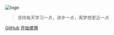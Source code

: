 ![logo](http://image.luokangyuan.com/2018-08-30-145924.png)



> 坚持每天学习一点，进步一点，离梦想更近一点

[GitHub](https://github.com/luofanzhi/blog)
[开始使用](introduction)

